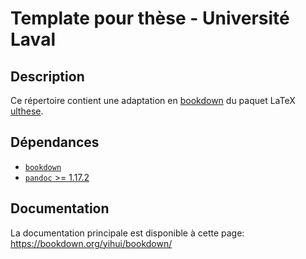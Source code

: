 # Template pour thèse - Université Laval

## Description

Ce répertoire contient une adaptation en
[bookdown](https://cran.rstudio.com/web/packages/bookdown/index.html) du paquet
LaTeX [ulthese](https://www.ctan.org/pkg/ulthese?lang=en).

## Dépendances

* [`bookdown`](https://cran.rstudio.com/web/packages/bookdown/index.html)
* [`pandoc` >= 1.17.2](https://s3.amazonaws.com/rstudio-buildtools/pandoc-1.17.2.zip)

## Documentation

La documentation principale est disponible à cette page:
https://bookdown.org/yihui/bookdown/
